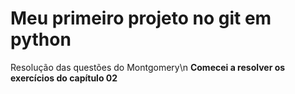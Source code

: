 # Meu primeiro projeto no git em python
Resolução das questões do Montgomery\n
**Comecei a resolver os exercícios do capítulo 02**
